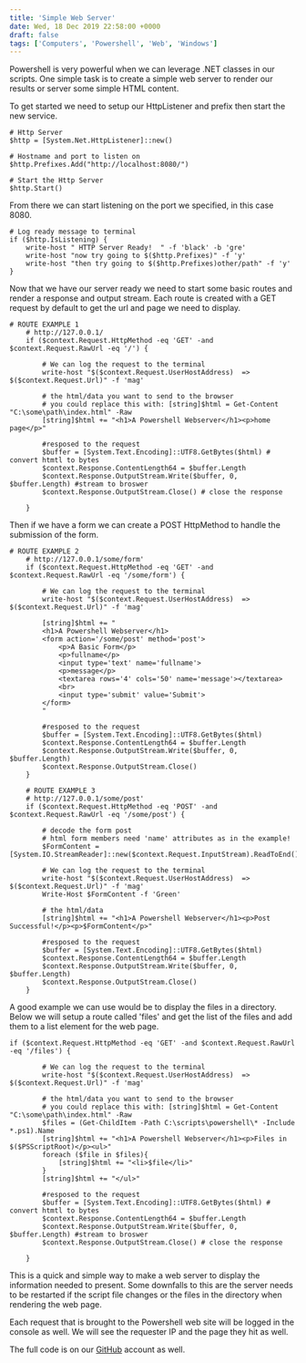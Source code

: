 ```yaml
---
title: 'Simple Web Server'
date: Wed, 18 Dec 2019 22:58:00 +0000
draft: false
tags: ['Computers', 'Powershell', 'Web', 'Windows']
---
```


Powershell is very powerful when we can leverage .NET classes in our scripts. One simple task is to create a simple web server to render our results or server some simple HTML content.

To get started we need to setup our HttpListener and prefix then start the new service.

```
# Http Server
$http = [System.Net.HttpListener]::new() 

# Hostname and port to listen on
$http.Prefixes.Add("http://localhost:8080/")

# Start the Http Server 
$http.Start()
```

From there we can start listening on the port we specified, in this case 8080.

```
# Log ready message to terminal 
if ($http.IsListening) {
    write-host " HTTP Server Ready!  " -f 'black' -b 'gre'
    write-host "now try going to $($http.Prefixes)" -f 'y'
    write-host "then try going to $($http.Prefixes)other/path" -f 'y'
}
```

Now that we have our server ready we need to start some basic routes and render a response and output stream. Each route is created with a GET request by default to get the url and page we need to display.

```
# ROUTE EXAMPLE 1
    # http://127.0.0.1/
    if ($context.Request.HttpMethod -eq 'GET' -and $context.Request.RawUrl -eq '/') {

        # We can log the request to the terminal
        write-host "$($context.Request.UserHostAddress)  =>  $($context.Request.Url)" -f 'mag'

        # the html/data you want to send to the browser
        # you could replace this with: [string]$html = Get-Content "C:\some\path\index.html" -Raw
        [string]$html += "<h1>A Powershell Webserver</h1><p>home page</p>" 
        
        #resposed to the request
        $buffer = [System.Text.Encoding]::UTF8.GetBytes($html) # convert htmtl to bytes
        $context.Response.ContentLength64 = $buffer.Length
        $context.Response.OutputStream.Write($buffer, 0, $buffer.Length) #stream to broswer
        $context.Response.OutputStream.Close() # close the response
    
    }

```

Then if we have a form we can create a POST HttpMethod to handle the submission of the form.

```
# ROUTE EXAMPLE 2
    # http://127.0.0.1/some/form'
    if ($context.Request.HttpMethod -eq 'GET' -and $context.Request.RawUrl -eq '/some/form') {

        # We can log the request to the terminal
        write-host "$($context.Request.UserHostAddress)  =>  $($context.Request.Url)" -f 'mag'

        [string]$html += "
        <h1>A Powershell Webserver</h1>
        <form action='/some/post' method='post'>
            <p>A Basic Form</p>
            <p>fullname</p>
            <input type='text' name='fullname'>
            <p>message</p>
            <textarea rows='4' cols='50' name='message'></textarea>
            <br>
            <input type='submit' value='Submit'>
        </form>
        "

        #resposed to the request
        $buffer = [System.Text.Encoding]::UTF8.GetBytes($html) 
        $context.Response.ContentLength64 = $buffer.Length
        $context.Response.OutputStream.Write($buffer, 0, $buffer.Length) 
        $context.Response.OutputStream.Close()
    }

    # ROUTE EXAMPLE 3
    # http://127.0.0.1/some/post'
    if ($context.Request.HttpMethod -eq 'POST' -and $context.Request.RawUrl -eq '/some/post') {

        # decode the form post
        # html form members need 'name' attributes as in the example!
        $FormContent = [System.IO.StreamReader]::new($context.Request.InputStream).ReadToEnd()

        # We can log the request to the terminal
        write-host "$($context.Request.UserHostAddress)  =>  $($context.Request.Url)" -f 'mag'
        Write-Host $FormContent -f 'Green'

        # the html/data
        [string]$html += "<h1>A Powershell Webserver</h1><p>Post Successful!</p><p>$FormContent</p>" 

        #resposed to the request
        $buffer = [System.Text.Encoding]::UTF8.GetBytes($html)
        $context.Response.ContentLength64 = $buffer.Length
        $context.Response.OutputStream.Write($buffer, 0, $buffer.Length)
        $context.Response.OutputStream.Close() 
    }
```

A good example we can use would be to display the files in a directory. Below we will setup a route called 'files' and get the list of the files and add them to a list element for the web page.

```
if ($context.Request.HttpMethod -eq 'GET' -and $context.Request.RawUrl -eq '/files') {

        # We can log the request to the terminal
        write-host "$($context.Request.UserHostAddress)  =>  $($context.Request.Url)" -f 'mag'

        # the html/data you want to send to the browser
        # you could replace this with: [string]$html = Get-Content "C:\some\path\index.html" -Raw
		$files = (Get-ChildItem -Path C:\scripts\powershell\* -Include *.ps1).Name
        [string]$html += "<h1>A Powershell Webserver</h1><p>Files in $($PSScriptRoot)</p><ul>" 
		foreach ($file in $files){
			[string]$html += "<li>$file</li>"
		}
		[string]$html += "</ul>"
        
        #resposed to the request
        $buffer = [System.Text.Encoding]::UTF8.GetBytes($html) # convert htmtl to bytes
        $context.Response.ContentLength64 = $buffer.Length
        $context.Response.OutputStream.Write($buffer, 0, $buffer.Length) #stream to broswer
        $context.Response.OutputStream.Close() # close the response
    
    }
```

This is a quick and simple way to make a web server to display the information needed to present. Some downfalls to this are the server needs to be restarted if the script file changes or the files in the directory when rendering the web page.

Each request that is brought to the Powershell web site will be logged in the console as well. We will see the requester IP and the page they hit as well.

The full code is on our [GitHub](https://github.com/Useful-Scripting-Network/Powershell/blob/master/simpleWebServer.ps1) account as well.